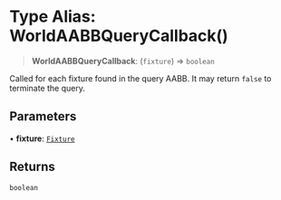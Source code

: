 # Type Alias: WorldAABBQueryCallback()

> **WorldAABBQueryCallback**: (`fixture`) => `boolean`

Called for each fixture found in the query AABB. It may return `false` to terminate the query.

## Parameters

• **fixture**: [`Fixture`](/api/classes/Fixture)

## Returns

`boolean`
